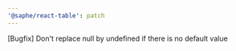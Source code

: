 ```yaml
---
'@saphe/react-table': patch
---
```


[Bugfix] Don't replace null by undefined if there is no default value
